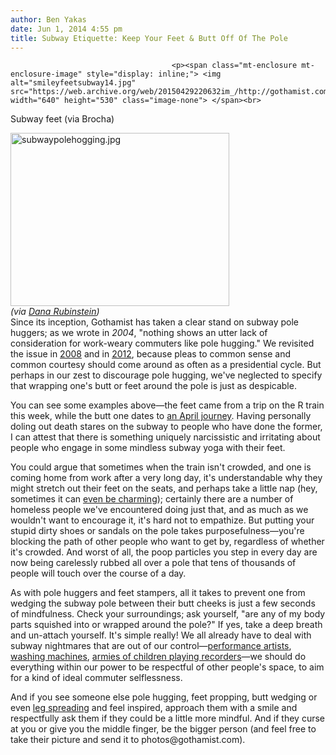 ```yaml
---
author: Ben Yakas
date: Jun 1, 2014 4:55 pm
title: Subway Etiquette: Keep Your Feet & Butt Off Of The Pole
---
```


	
										<p><span class="mt-enclosure mt-enclosure-image" style="display: inline;"> <img alt="smileyfeetsubway14.jpg" src="https://web.archive.org/web/20150429220632im_/http://gothamist.com/attachments/arts_jen/smileyfeetsubway14.jpg" width="640" height="530" class="image-none"> </span><br>
<span class="photo_caption">Subway feet (via Brocha)</span></p>

<p><span class="mt-enclosure mt-enclosure-image" style="display: inline;"> </span></p><div class="image-right"> <img alt="subwaypolehogging.jpg" src="https://web.archive.org/web/20150429220632im_/http://gothamist.com/attachments/arts_jen/subwaypolehogging.jpg" width="350" height="277"> <br> <i style=" width:350px; ;display:block"> (via <a href="https://web.archive.org/web/20150429220632/https://twitter.com/danarubinstein/status/453952817980784641">Dana Rubinstein</a>)</i></div> Since its inception, Gothamist has taken a clear stand on subway pole huggers; as we wrote in <em>2004</em>, &quot;nothing shows an utter lack of consideration for work-weary commuters like pole hugging.&quot; We revisited the issue in <a href="https://web.archive.org/web/20150429220632/http://gothamist.com/2008/04/03/putting_pole_ho.php">2008</a> and in <a href="https://web.archive.org/web/20150429220632/http://gothamist.com/2012/03/15/subway_etiquette_101_please_dont_hu.php">2012</a>, because pleas to common sense and common courtesy should come around as often as a presidential cycle. But perhaps in our zest to discourage pole hugging, we&apos;ve neglected to specify that wrapping one&apos;s butt or feet around the pole is just as despicable.<p></p>

<p>You can see some examples above&#x2014;the feet came from a trip on the R train this week, while the butt one dates to <a href="https://web.archive.org/web/20150429220632/http://gothamist.com/2014/04/09/extra_extra_2876.php">an April journey</a>. Having personally doling out death stares on the subway to people who have done the former, I can attest that there is something uniquely narcissistic and irritating about people who engage in some mindless subway yoga with their feet. </p>

<p>You could argue that sometimes when the train isn&apos;t crowded, and one is coming home from work after a very long day, it&apos;s understandable why they might stretch out their feet on the seats, and perhaps take a little nap (hey, sometimes it can <a href="https://web.archive.org/web/20150429220632/http://gothamist.com/2013/10/08/photo_this_woman_is_all_of_us.php">even be charming</a>); certainly there are a number of homeless people we&apos;ve encountered doing just that, and as much as we wouldn&apos;t want to encourage it, it&apos;s hard not to empathize. But putting your stupid dirty shoes or sandals on the pole takes purposefulness&#x2014;you&apos;re blocking the path of other people who want to get by, regardless of whether it&apos;s crowded. And worst of all, the poop particles you step in every day are now being carelessly rubbed all over a pole that tens of thousands of people will touch over the course of a day.</p>

<p>As with pole huggers and feet stampers, all it takes to prevent one from wedging the subway pole between their butt cheeks is just a few seconds of mindfulness. Check your surroundings; ask yourself, &quot;are any of my body parts squished into or wrapped around the pole?&quot; If yes, take a deep breath and un-attach yourself. It&apos;s simple really! We all already have to deal with subway nightmares that are out of our control&#x2014;<a href="https://web.archive.org/web/20150429220632/http://gothamist.com/2014/01/09/subway_etiquette_clean_up_the_dead.php">performance artists</a>, <a href="https://web.archive.org/web/20150429220632/http://gothamist.com/2014/01/31/photo_man_hauls_washing_machine_ont.php">washing machines</a>, <a href="https://web.archive.org/web/20150429220632/http://gothamist.com/2014/05/20/commuters_subjected_to_children_pra.php">armies of children playing recorders</a>&#x2014;we should do everything within our power to be respectful of other people&apos;s space, to aim for a kind of ideal commuter selflessness. </p>

<p>And if you see someone else pole hugging, feet propping, butt wedging or even <a href="https://web.archive.org/web/20150429220632/http://gothamist.com/2013/09/25/men_taking_up_room_on_the_subway.php">leg spreading</a> and feel inspired, approach them with a smile and respectfully ask them if they could be a little more mindful. And if they curse at you or give you the middle finger, be the bigger person (and feel free to take their picture and send it to photos@gothamist.com). </p>					
										
									
				